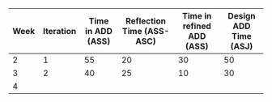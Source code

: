 | Week | Iteration | Time in ADD (ASS) | Reflection Time (ASS-ASC) | Time in refined ADD (ASS) | Design ADD Time (ASJ) |
|------|-----------|-------------------|---------------------------|---------------------------|-----------------------|
| 2    | 1         | 55                | 20                        | 30                        | 50                    |
| 3    | 2         | 40                | 25                        | 10                        | 30                    |
| 4    |           |                   |                           |                           |                       |
